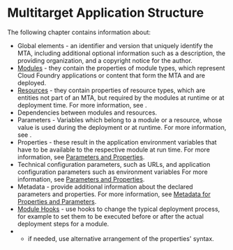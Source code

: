 <!-- loiof443b9f5412c410688916a5b833fab40 -->

# Multitarget Application Structure

The following chapter contains information about:

-   Global elements - an identifier and version that uniquely identify the MTA, including additional optional information such as a description, the providing organization, and a copyright notice for the author.
-   [Modules](Modules_177d34d.md) - they contain the properties of module types, which represent Cloud Foundry applications or content that form the MTA and are deployed.
-   [Resources](Resources_9e34487.md) - they contain properties of resource types, which are entities not part of an MTA, but required by the modules at runtime or at deployment time. For more information, see .
-   Dependencies between modules and resources.
-   Parameters - Variables which belong to a module or a resource, whose value is used during the deployment or at runtime. For more information, see .
-   Properties - these result in the application environment variables that have to be available to the respective module at run time. For more information, see [Parameters and Properties](Parameters_and_Properties_490c8f7.md).
-   Technical configuration parameters, such as URLs, and application configuration parameters such as environment variables For more information, see [Parameters and Properties](Parameters_and_Properties_490c8f7.md).
-   Metadata - provide additional information about the declared parameters and properties. For more information, see [Metadata for Properties and Parameters](Metadata_for_Properties_and_Parameters_fca2ced.md).
-   [Module Hooks](Module_Hooks_b9245ba.md) - use hooks to change the typical deployment process, for example to set them to be executed before or after the actual deployment steps for a module.
-    - if needed, use alternative arrangement of the properties' syntax.

